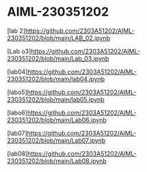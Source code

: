 # AIML-230351202

[lab 2]https://github.com/2303A51202/AIML-230351202/blob/main/LAB_02.ipynb

[Lab o3]https://github.com/2303A51202/AIML-230351202/blob/main/Lab_03.ipynb

[lab04]https://github.com/2303A51202/AIML-230351202/blob/main/lab04.ipynb

[labo5]https://github.com/2303A51202/AIML-230351202/blob/main/lab05.ipynb

[labo6]https://github.com/2303A51202/AIML-230351202/blob/main/Lab06.ipynb

[lab07]https://github.com/2303A51202/AIML-230351202/blob/main/Lab07.ipynb

[lab08]https://github.com/2303A51202/AIML-230351202/blob/main/Lab08.ipynb
